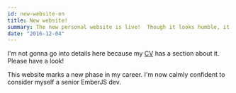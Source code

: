 ```yaml
---
id: new-website-en
title: New website!
summary: The new personal website is live!  Though it looks humble, it's packed with Ember features and best practices. Meant to be a showcase of my skills.
date: "2016-12-04"
---
```


I'm not gonna go into details here because my [CV](/) has a section about it. Please have a look!

This website marks a new phase in my career. I'm now calmly confident to consider myself a senior EmberJS dev.
